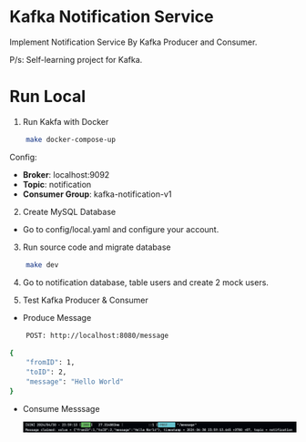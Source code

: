 # Kafka Notification Service

Implement Notification Service By Kafka Producer and Consumer.

P/s: Self-learning project for Kafka.

# Run Local

1. Run Kakfa with Docker

```bash
    make docker-compose-up
```

Config:

- **Broker**: localhost:9092
- **Topic**: notification
- **Consumer Group**: kafka-notification-v1

2. Create MySQL Database

- Go to config/local.yaml and configure your account.

3. Run source code and migrate database

```bash
    make dev
```

4. Go to notification database, table users and create 2 mock users.

5. Test Kafka Producer & Consumer

- Produce Message

```bash
    POST: http://localhost:8080/message
```

```bash
{
    "fromID": 1,
    "toID": 2,
    "message": "Hello World"
}
```

- Consume Messsage

  ![Kafka Consumer](/assets/kafka_consumer.png)
